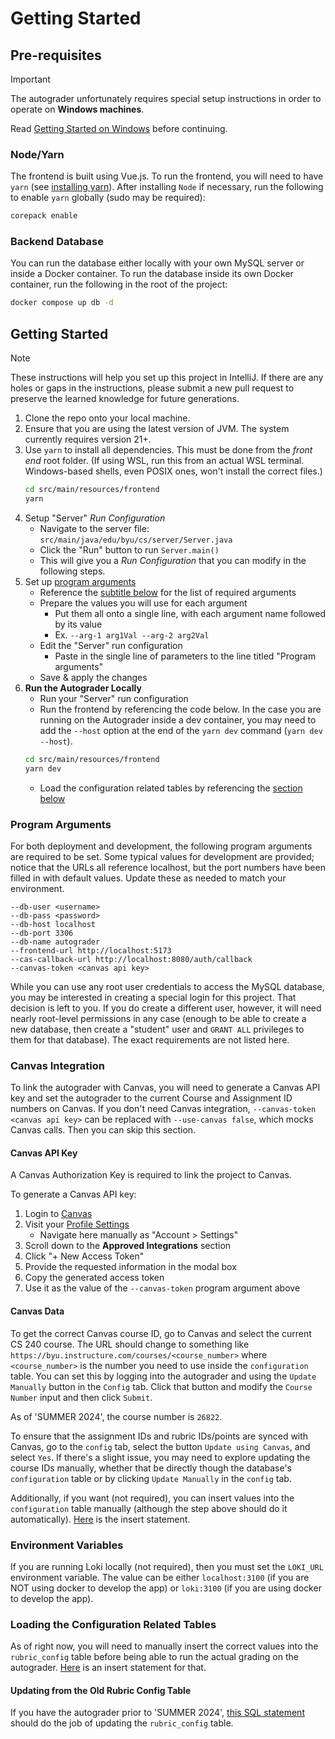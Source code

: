# Getting Started

## Pre-requisites

> [!IMPORTANT]
> The autograder unfortunately requires special setup instructions
> in order to operate on **Windows machines**.
>
> Read [Getting Started on Windows](windows.md) before continuing.

### Node/Yarn

The frontend is built using Vue.js. To run the frontend, you will need to have `yarn` (see
[installing yarn](https://yarnpkg.com/getting-started/install)).
After installing `Node` if necessary, run the following to enable `yarn` globally (sudo may be required):

```bash
corepack enable
```

### Backend Database

You can run the database either locally with your own MySQL server or inside a Docker container. To run the database
inside its own Docker container, run the following in the root of the project:

```bash
docker compose up db -d
```

## Getting Started

> [!NOTE]
> These instructions will help you set up this project in IntelliJ.
> If there are any holes or gaps in the instructions, please submit a new pull request
> to preserve the learned knowledge for future generations.

1. Clone the repo onto your local machine.
2. Ensure that you are using the latest version of JVM. The system currently requires version 21+.
3. Use `yarn` to install all dependencies. This must be done from the _front end_ root folder. (If using WSL, run this
   from an actual WSL terminal. Windows-based shells, even POSIX ones, won't install the correct files.)
    ```bash
    cd src/main/resources/frontend
    yarn
    ```
4. Setup "Server" _Run Configuration_
   - Navigate to the server file: `src/main/java/edu/byu/cs/server/Server.java`
   - Click the "Run" button to run `Server.main()`
   - This will give you a _Run Configuration_ that you can modify in the following steps.
5. Set up [program arguments](#program-arguments)
   - Reference the [subtitle below](#program-arguments) for the list of required arguments
   - Prepare the values you will use for each argument
      - Put them all onto a single line, with each argument name followed by its value
      - Ex. `--arg-1 arg1Val --arg-2 arg2Val`
   - Edit the "Server" run configuration
      - Paste in the single line of parameters to the line titled "Program arguments"
   - Save & apply the changes
6. **Run the Autograder Locally**
   - Run your "Server" run configuration
   - Run the frontend by referencing the code below. In the case you are running on the
     Autograder inside a dev container, you may need to add the `--host` option at the
     end of the `yarn dev` command (`yarn dev --host`).
   ```bash
   cd src/main/resources/frontend
   yarn dev
   ```
   - Load the configuration related tables by referencing the [section below](#loading-the-configuration-related-tables)

### Program Arguments

For both deployment and development, the following program arguments are required to be set. Some typical
values for development are provided; notice that the URLs all reference localhost, but the port numbers have
been filled in with default values. Update these as needed to match your environment.

```
--db-user <username>
--db-pass <password>
--db-host localhost
--db-port 3306
--db-name autograder
--frontend-url http://localhost:5173
--cas-callback-url http://localhost:8080/auth/callback
--canvas-token <canvas api key>
```

While you can use any root user credentials to access the MySQL database, you may be interested in creating
a special login for this project. That decision is left to you. If you do create a different user, however, it will
need nearly root-level permissions in any case (enough to be able to create a new database, then create a "student"
user and `GRANT ALL` privileges to them for that database). The exact requirements are not listed here.

### Canvas Integration

To link the autograder with Canvas, you will need to generate a Canvas API key and set the autograder to the current 
Course and Assignment ID numbers on Canvas. If you don't need Canvas integration, 
`--canvas-token <canvas api key>` can be replaced with `--use-canvas false`, which mocks Canvas calls. Then you can 
skip this section.

#### Canvas API Key
A Canvas Authorization Key is required to link the project to Canvas.

To generate a Canvas API key:

1. Login to [Canvas](https://byu.instructure.com/)
2. Visit your [Profile Settings](https://byu.instructure.com/profile/settings)
   - Navigate here manually as "Account > Settings"
3. Scroll down to the **Approved Integrations** section
4. Click "+ New Access Token"
5. Provide the requested information in the modal box
6. Copy the generated access token
7. Use it as the value of the `--canvas-token` program argument above

#### Canvas Data

To get the correct Canvas course ID, go to Canvas and select the current CS 240 course. The URL should
change to something like `https://byu.instructure.com/courses/<course_number>` where `<course_number>` is the number
you need to use inside the `configuration` table. You can set this by logging into the autograder and using the
`Update Manually` button in the `Config` tab. Click that button and modify the `Course Number` input and then
click `Submit`.

As of 'SUMMER 2024', the course number is `26822`.

To ensure that the assignment IDs and rubric IDs/points are synced with Canvas, go
to the `config` tab, select the button `Update using Canvas`, and select `Yes`. If there's a slight
issue, you may need to explore updating the course IDs manually, whether that be directly though the database's
`configuration` table or by clicking `Update Manually` in the `config` tab.

Additionally, if you want (not required), you can insert values into the `configuration` table manually
(although the step above should do it automatically). [Here](db-insert-statements/insert-config-database.md) is the insert statement.

### Environment Variables

If you are running Loki locally (not required), then you must set the `LOKI_URL` environment variable. The value can be
either `localhost:3100` (if you are NOT using docker to develop the app) or `loki:3100` (if you are using docker to
develop the app).

### Loading the Configuration Related Tables

As of right now, you will need to manually insert the correct values into the `rubric_config` table before being
able to run the actual grading on the autograder. [Here](db-insert-statements/insert-rubric-database.md) is an insert statement for that.

#### Updating from the Old Rubric Config Table

If you have the autograder prior to 'SUMMER 2024', [this SQL statement](db-insert-statements/update-rubric-database.md) should do the job of updating
the `rubric_config` table.
